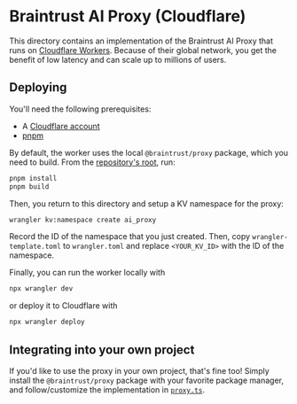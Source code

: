 # Braintrust AI Proxy (Cloudflare)

This directory contains an implementation of the Braintrust AI Proxy that runs on
[Cloudflare Workers](https://workers.cloudflare.com/). Because of their global network,
you get the benefit of low latency and can scale up to millions of users.

## Deploying

You'll need the following prerequisites:

- A [Cloudflare account](https://www.cloudflare.com/)
- [pnpm](https://pnpm.io/installation)

By default, the worker uses the local `@braintrust/proxy` package, which you need to build. From the
[repository's root](../..), run:

```bash copy
pnpm install
pnpm build
```

Then, you return to this directory and setup a KV namespace for the proxy:

```bash copy
wrangler kv:namespace create ai_proxy
```

Record the ID of the namespace that you just created. Then, copy `wrangler-template.toml` to
`wrangler.toml` and replace `<YOUR_KV_ID>` with the ID of the namespace.

Finally, you can run the worker locally with

```bash copy
npx wrangler dev
```

or deploy it to Cloudflare with

```bash copy
npx wrangler deploy
```

## Integrating into your own project

If you'd like to use the proxy in your own project, that's fine too! Simply install the
`@braintrust/proxy` package with your favorite package manager, and follow/customize the
implementation in [`proxy.ts`](./src/proxy.ts).
